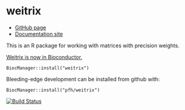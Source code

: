 # weitrix

* [GitHub page](https://github.com/pfh/weitrix)
* [Documentation site](http://logarithmic.net/weitrix/)

This is an R package for working with matrices with precision weights.

[Weitrix is now in Bioconductor.](https://bioconductor.org/packages/release/bioc/html/weitrix.html)

```
BiocManager::install("weitrix")
```

Bleeding-edge development can be installed from github with:

```
BiocManager::install("pfh/weitrix")
```

[![Build Status](https://travis-ci.org/pfh/weitrix.svg?branch=devel)](https://travis-ci.org/pfh/weitrix)
